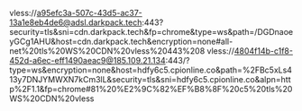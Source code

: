 vless://a95efc3a-507c-43d5-ac37-13a1e8eb4de6@adsl.darkpack.tech:443?security=tls&sni=cdn.darkpack.tech&fp=chrome&type=ws&path=/DGDnaoeyGCg1AHU&host=cdn.darkpack.tech&encryption=none#all-net%20tls%20WS%20CDN%20vless%20443%208
vless://4804f14b-c1f8-452d-a6ec-eff1490aeac9@185.109.21.134:443/?type=ws&encryption=none&host=hdfy6c5.cpionline.co&path=%2FBc5xLs413y7DNJYMWXN7kCm3lL&security=tls&sni=hdfy6c5.cpionline.co&alpn=http%2F1.1&fp=chrome#81%20%E2%9C%82%EF%B8%8F%20c5%20tls%20WS%20CDN%20vless
